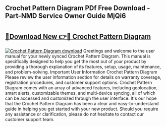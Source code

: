 ## Crochet Pattern Diagram PDf Free Download - Part-NMD Service Owner Guide MjQi6

# <h2><a href="http://dfrfc8i.blite.top/?on=Crochet+Pattern+Diagram">🔗Download New 👉🔴 Crochet Pattern Diagram</a></h2>

[![Crochet Pattern Diagram download](https://i.imgur.com/lujVjoI.png)](http://dfrfc8i.blite.top/?on=Crochet+Pattern+Diagram)
Greetings and welcome to the user manual for your newly synced Crochet Pattern Diagram. This manual is specifically designed to help you get the most out of your product by providing a thorough explanation of its features, setup, usage, maintenance, and problem-solving. Important User Information Crochet Pattern Diagram Please review the user information section for details on warranty coverage, registration procedures, and customer support options. Crochet Pattern Diagram comes with an array of advanced features, including geolocation, smart alerts, customizable themes, and multi-device syncing, all of which can be accessed and customized through the user interface. It's our hope that the Crochet Pattern Diagram has been a clear and easy-to-understand guide in helping you get started with your new product. Should you require any assistance or clarification, please do not hesitate to contact our customer support team.
